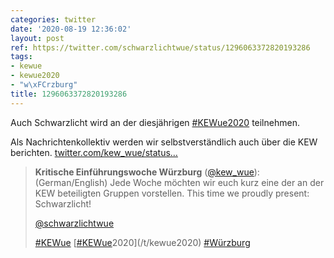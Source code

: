 ```yaml
---
categories: twitter
date: '2020-08-19 12:36:02'
layout: post
ref: https://twitter.com/schwarzlichtwue/status/1296063372820193286
tags:
- kewue
- kewue2020
- "w\xFCrzburg"
title: 1296063372820193286
---
```

Auch Schwarzlicht wird an der diesjährigen [#KEWue2020](/t/kewue2020) teilnehmen.



Als Nachrichtenkollektiv werden wir selbstverständlich auch über die KEW berichten. [twitter.com/kew_wue/status…](https://twitter.com/kew_wue/status/1295827718442029056)
> <b>Kritische Einführungswoche Würzburg</b> ([@kew_wue](https://twitter.com/kew_wue)):  
>(German/English) Jede Woche möchten wir euch kurz eine der an der KEW beteiligten Gruppen vorstellen. This time we proudly present:  Schwarzlicht!  
>  
>  
>  
>[@schwarzlichtwue](https://twitter.com/schwarzlichtwue)  
>  
>  
>  
>[#KEWue](/t/kewue) [[#KEWue](/t/kewue)2020](/t/kewue2020) [#Würzburg](/t/würzburg)   

